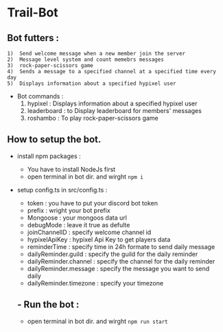 # Trail-Bot
## Bot futters :
    1)  Send welcome message when a new member join the server
    2)  Message level system and count memebrs messages
    3)  rock-paper-scissors game
    4)  Sends a message to a specified channel at a specified time every day
    5)  Displays information about a specified hypixel user

       
- Bot commands :
    1. hypixel : Displays information about a specified hypixel user
    2. leaderboard : to Display leaderboard for members' messages
    3. roshambo : To play rock-paper-scissors game
 
       
## How to setup the bot.
- install npm packages  :
  -  You have to install NodeJs first
  -  open terminal in bot dir. and wirght `npm i`
- setup config.ts in src/config.ts :
  - token : you have to put your discord bot token
  - prefix : wright your bot prefix
  - Mongoose : your mongoos data url
  - debugMode : leave it true as defulte
  - joinChannelID : specify welcome channel id
  - hypixelApiKey : hypixel Api Key to get players data
  - reminderTime : specify time in 24h formate to send daily message
  - dailyReminder.guild : specify the guild for the daily reminder
  - dailyReminder.channel : specify the channel for the daily reminder
  - dailyReminder.message : specify the message you want to send daily
  - dailyReminder.timezone : specify your timezone
 
  ##  - Run the bot :
   - open terminal in bot dir. and wirght `npm run start `
